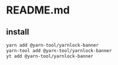 # README.md

    

## install

```bash
yarn add @yarn-tool/yarnlock-banner
yarn-tool add @yarn-tool/yarnlock-banner
yt add @yarn-tool/yarnlock-banner
```

